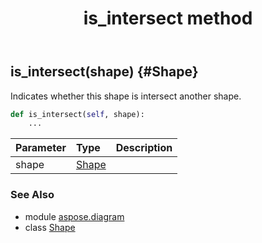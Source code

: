 ﻿---
title: is_intersect method
second_title: Aspose.Diagram for Python via .NET API References
description: 
type: docs
weight: 170
url: /python-net/aspose.diagram/shape/is_intersect/
is_root: false
---

## is_intersect(shape) {#Shape}

Indicates whether this shape is  intersect another shape.



```python
def is_intersect(self, shape):
    ...
```


| Parameter | Type | Description |
| :- | :- | :- |
| shape | [Shape](/diagram/python-net/aspose.diagram/shape) |  |



### See Also
* module [aspose.diagram](../../)
* class [Shape](/diagram/python-net/aspose.diagram/shape)
